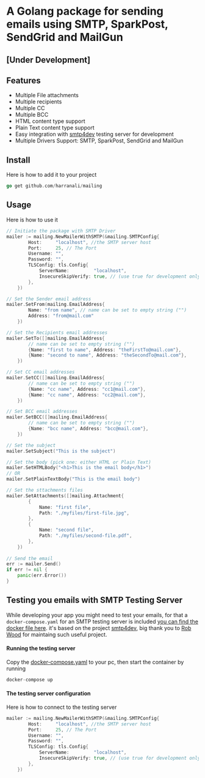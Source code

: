 # A Golang package for sending emails using SMTP, SparkPost, SendGrid and MailGun

## [Under Development]

## Features
- Multiple File attachments
- Multiple recipients
- Multiple CC
- Multiple BCC
- HTML content type support
- Plain Text content type support
- Easy integration with [smtp4dev](https://github.com/rnwood/smtp4dev/tree/master) testing server for development
- Multiple Drivers Support: SMTP, SparkPost, SendGrid and MailGun

## Install
Here is how to add it to your project
```go
go get github.com/harranali/mailing
```
## Usage
Here is how to use it
```go
// Initiate the package with SMTP Driver
mailer := mailing.NewMailerWithSMTP(&mailing.SMTPConfig{
		Host:     "localhost", //the SMTP server host
		Port:     25, // The Port
		Username: "", 
		Password: "",
		TLSConfig: tls.Config{
			ServerName:         "localhost",
			InsecureSkipVerify: true, // (use true for development only) true accepts any certificate presented by the server
		},
	})

// Set the Sender email address
mailer.SetFrom(mailing.EmailAddress{
        Name: "from name", // name can be set to empty string ("")
        Address: "from@mail.com"
    })

// Set the Recipients email addresses
mailer.SetTo([]mailing.EmailAddress{
        // name can be set to empty string ("")
        {Name: "first to name", Address: "theFirstTo@mail.com"},
        {Name: "second to name", Address: "theSecondTo@mail.com"},
    })

// Set CC email addresses
mailer.SetCC([]mailing.EmailAddress{
        // name can be set to empty string ("")
        {Name: "cc name", Address: "cc1@mail.com"},
        {Name: "cc name", Address: "cc2@mail.com"},
    })

// Set BCC email addresses
mailer.SetBCC([]mailing.EmailAddress{
        // name can be set to empty string ("")
        {Name: "bcc name", Address: "bcc@mail.com"},
    })

// Set the subject
mailer.SetSubject("This is the subject")

// Set the body (pick one: either HTML or Plain Text)
mailer.SetHTMLBody("<h1>This is the email body</h1>")
// OR
mailer.SetPlainTextBody("This is the email body")

// Set the sttachments files
mailer.SetAttachments([]mailing.Attachment{
        {
            Name: "first file",
            Path: "./myfiles/first-file.jpg",
        },
        {
            Name: "second file",
            Path: "./myfiles/second-file.pdf",
        },
    })
        
// Send the email
err := mailer.Send()
if err != nil {
    panic(err.Error())
}
```

## Testing you emails with SMTP Testing Server
While developing your app you might need to test your emails, for that a `docker-compose.yaml` for an SMTP testing server is included [you can find the docker file here](https://github.com/harranali/mailing/tree/main/smtp-testing-server). it's based on the project [smtp4dev](https://github.com/rnwood/smtp4dev/tree/master), big thank you to [Rob Wood](https://github.com/rnwood) for maintaing such useful project.
#### Running the testing server
Copy the [docker-compose.yaml](https://github.com/harranali/mailing/blob/main/smtp-testing-server/docker-compose.yaml) to your pc, then start the container by running
```go
docker-compose up
```
#### The testing server configuration
Here is how to connect to the testing server
```go
mailer := mailing.NewMailerWithSMTP(&mailing.SMTPConfig{
		Host:     "localhost", //the SMTP server host
		Port:     25, // The Port
		Username: "", 
		Password: "",
		TLSConfig: tls.Config{
			ServerName:         "localhost",
			InsecureSkipVerify: true, // (use true for development only) true accepts any certificate presented by the server
		},
	})
```